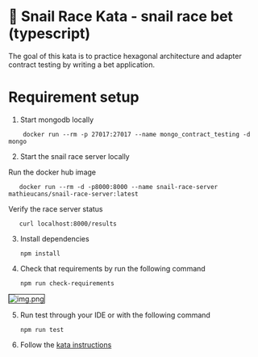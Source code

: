 🐌 Snail Race Kata - snail race bet (typescript)
=====

The goal of this kata is to practice hexagonal architecture and adapter contract testing by
writing a bet application.

# Requirement setup

1. Start mongodb locally

```shell
    docker run --rm -p 27017:27017 --name mongo_contract_testing -d mongo
```

2. Start the snail race server locally

Run the docker hub image 
```shell
   docker run --rm -d -p8000:8000 --name snail-race-server mathieucans/snail-race-server:latest
```

Verify the race server status
```shell
   curl localhost:8000/results
```

3. Install dependencies
   ```shell
   npm install
   ```
4. Check that requirements by run the following command
    ```shell
    npm run check-requirements
    ``` 

<img alt="img.png" src="requirement-checked.png" style="border: Solid 1px"/>

5. Run test through your IDE or with the following command
    ```shell
    npm run test
    ``` 
6. Follow the [kata instructions](../Instructions.md)
